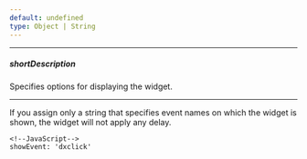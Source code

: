 ```yaml
---
default: undefined
type: Object | String
---
```

---
##### shortDescription
Specifies options for displaying the widget.

---
If you assign only a string that specifies event names on which the widget is shown, the widget will not apply any delay.

    <!--JavaScript-->
    showEvent: 'dxclick'